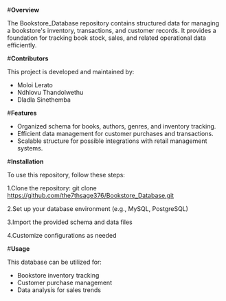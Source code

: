 #**Overview**

The Bookstore_Database repository contains structured data for managing a bookstore's inventory, transactions, and customer records. It provides a foundation for tracking book stock, sales, and related operational data efficiently.

#**Contributors**

This project is developed and maintained by:
- Moloi Lerato
- Ndhlovu Thandolwethu
- Dladla Sinethemba

#**Features**
- Organized schema for books, authors, genres, and inventory tracking.
- Efficient data management for customer purchases and transactions.
- Scalable structure for possible integrations with retail management systems.

#**Installation**

To use this repository, follow these steps:

1.Clone the repository: git clone https://github.com/the7thsage376/Bookstore_Database.git

2.Set up your database environment (e.g., MySQL, PostgreSQL)

3.Import the provided schema and data files

4.Customize configurations as needed

#**Usage**

This database can be utilized for:
- Bookstore inventory tracking
- Customer purchase management
- Data analysis for sales trends







